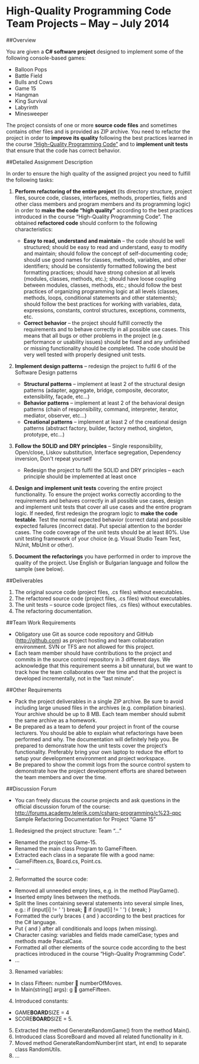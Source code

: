 # High-Quality Programming Code <br/>Team Projects – May – July 2014

##Overview

You are given a **C# software project** designed to implement some of the following console-based games:
* Balloon Pops
* Battle Field
* Bulls and Cows
* Game 15
* Hangman
* King Survival
* Labyrinth
* Minesweeper 

The project consists of one or more **source code files** and sometimes contains other files and is provided as ZIP archive. You need to refactor the project in order to **improve its quality** following the best practices learned in the course [“High-Quality Programming Code”](http://telerikacademy.com/Courses/Courses/Details/174) and to **implement unit tests** that ensure that the code has correct behavior.

##Detailed Assignment Description

In order to ensure the high quality of the assigned project you need to fulfill the following tasks: 

1. **Perform refactoring of the entire project** (its directory structure, project files, source code, classes, interfaces, methods, properties, fields and other class members and program members and its programming logic) in order to **make the code “high quality”** according to the best practices introduced in the course “High-Quality Programming Code”. The obtained **refactored code** should conform to the following characteristics:
    * **Easy to read, understand and maintain** – the code should be well structured; should be easy to read and understand, easy to modify and maintain; should follow the concept of self-documenting code; should use good names for classes, methods, variables, and other identifiers; should be consistently formatted following the best formatting practices; should have strong cohesion at all levels (modules, classes, methods, etc.); should have loose coupling between modules, classes, methods, etc.; should follow the best practices of organizing programming logic at all levels (classes, methods, loops, conditional statements and other statements); should follow the best practices for working with variables, data, expressions, constants, control structures, exceptions, comments, etc.
    * **Correct behavior** – the project should fulfill correctly the requirements and to behave correctly in all possible use cases. This means that all bugs or other problems in the project (e.g. performance or usability issues) should be fixed and any unfinished or missing functionality should be completed. The code should be very well tested with properly designed unit tests.

2. **Implement design patterns** – redesign the project to fulfil 6 of the Software Design patterns
    * **Structural patterns** – implement at least 2 of the structural design patterns (adapter, aggregate, bridge, composite, decorator, extensibility, façade, etc…)
    * **Behavior patterns** – implement at least 2 of the behavioral design patterns (chain of responsibility, command, interpreter, iterator, mediator, observer, etc…)
    * **Creational patterns** – implement at least 2 of the creational design patterns (abstract factory,
builder, factory method, singleton, prototype, etc…)
3. **Follow the SOLID and DRY principles** – Single responsibility, Open/close, Liskov substitution,
Interface segregation, Dependency inversion, Don't repeat yourself
    * Redesign the project to fulfil the SOLID and DRY principles – each principle should be implemented
at least once
4. **Design and implement unit tests** covering the entire project functionality. To ensure the project
works correctly according to the requirements and behaves correctly in all possible use cases, design
and implement unit tests that cover all use cases and the entire program logic. If needed, first
redesign the program logic to **make the code testable**. Test the normal expected behavior (correct
data) and possible expected failures (incorrect data). Put special attention to the border cases. The
code coverage of the unit tests should be at least 80%. Use unit testing framework of your choice
(e.g. Visual Studio Team Test, NUnit, MbUnit or other).
5. **Document the refactorings** you have performed in order to improve the quality of the project. Use
English or Bulgarian language and follow the sample (see below).

##Deliverables
1. The original source code (project files, .cs files) without executables.
2. The refactored source code (project files, .cs files) without executables.
3. The unit tests – source code (project files, .cs files) without executables.
4. The refactoring documentation.

##Team Work Requirements
* Obligatory use Git as source code repository and GitHub (http://github.com) as project hosting and
team collaboration environment. SVN or TFS are not allowed for this project.
* Each team member should have contributions to the project and commits in the source control
repository in 3 different days. We acknowledge that this requirement seems a bit unnatural, but
we want to track how the team collaborates over the time and that the project is developed
incrementally, not in the “last minute”.

##Other Requirements
* Pack the project deliverables in a single ZIP archive. Be sure to avoid including large unused files in
the archives (e.g. compilation binaries). Your archive should be up to 8 MB. Each team member
should submit the same archive as a homework.
* Be prepared as a team to defend your project in front of the course lecturers. You should be able
to explain what refactorings have been performed and why. The documentation will definitely help
you. Be prepared to demonstrate how the unit tests cover the project’s functionality. Preferably
bring your own laptop to reduce the effort to setup your development environment and project
workspace.
* Be prepared to show the commit logs from the source control system to demonstrate how the
project development efforts are shared between the team members and over the time.

##Discussion Forum
* You can freely discuss the course projects and ask questions in the official discussion forum of the course: http://forums.academy.telerik.com/csharp-programming/c%23-qpc
Sample Refactoring Documentation for Project “Game 15”
1. Redesigned the project structure: Team “…”
* Renamed the project to Game-15.
* Renamed the main class Program to GameFifteen.
* Extracted each class in a separate file with a good name: GameFifteen.cs, Board.cs, Point.cs.
* …
2. Reformatted the source code:
* Removed all unneeded empty lines, e.g. in the method PlayGame().
* Inserted empty lines between the methods.
* Split the lines containing several statements into several simple lines, e.g.:
if (input[i] != ' ') break;

if (input[i] != ' ')
{
break;
}
* Formatted the curly braces { and } according to the best practices for the C# language.
* Put { and } after all conditionals and loops (when missing).
* Character casing: variables and fields made camelCase; types and methods made PascalCase.
* Formatted all other elements of the source code according to the best practices introduced in the course “High-Quality Programming Code”.
* …
3. Renamed variables:
* In class Fifteen: number  numberOfMoves.
* In Main(string[] args): g  gameFifteen.
4. Introduced constants:
* GAME**BOARD**SIZE = 4
* SCORE**BOARD**SIZE = 5.
5. Extracted the method GenerateRandomGame() from the method Main().
6. Introduced class ScoreBoard and moved all related functionality in it.
7. Moved method GenerateRandomNumber(int start, int end) to separate class RandomUtils.
8. …
